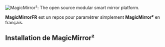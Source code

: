 ![MagicMirror²: The open source modular smart mirror platform. ](https://github.com/MichMich/MagicMirror/blob/master/.github/header.png)

**MagicMirrorFR** est un repos pour paramétrer simplement **MagicMirror²** en français.

## Installation de **MagicMirror²**
